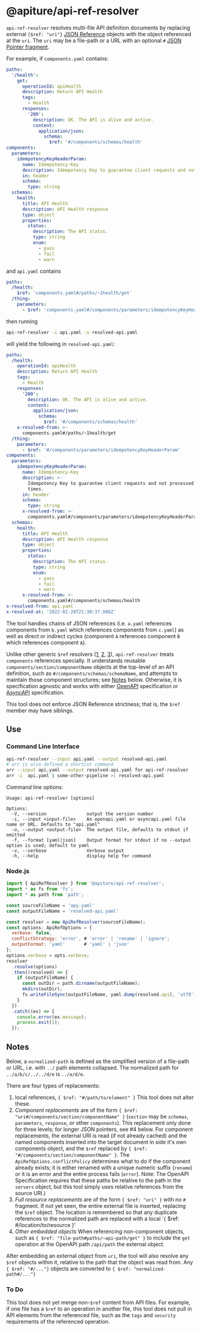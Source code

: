 # @apiture/api-ref-resolver

`api-ref-resolver` resolves multi-file API definition documents by replacing
external `{$ref: "uri"}` [JSON Reference](https://datatracker.ietf.org/doc/html/draft-pbryan-zyp-json-ref-03)
objects with the object referenced at the `uri`.
The `uri` may be a file-path or a URL with an optional
`#` [JSON Pointer fragment](https://datatracker.ietf.org/doc/html/draft-ietf-appsawg-json-pointer-04).

For example, if `components.yaml` contains:

```yaml
paths:
  '/health':
    get:
      operationId: apiHealth
      description: Return API Health
      tags:
        - Health
      responses:
        '200':
          description: OK. The API is alive and active.
          content:
            application/json:
              schema:
                $ref: '#/components/schemas/health'
components:
  parameters:
    idempotencyKeyHeaderParam:
      name: Idempotency-Key
      description: Idempotency Key to guarantee client requests and not processed multiple times.
      in: header
      schema:
        type: string
  schemas:
    health:
      title: API Health
      description: API Health response
      type: object
      properties:
        status:
          description: The API status.
          type: string
          enum:
            - pass
            - fail
            - warn
```

and `api.yaml` contains

```yaml
paths:
  /health:
    $ref: 'components.yaml#/paths/~1health/get'
  /thing:
    parameters:
      - $ref: 'components.yaml#/components/parameters/idempotencyKeyHeaderParam'
```

then running

```bash
api-ref-resolver -i api.yaml -o resolved-api.yaml
```

will yield the following in `resolved-api.yaml`:

```yaml
paths:
  /health:
    operationId: apiHealth
    description: Return API Health
    tags:
      - Health
    responses:
      '200':
        description: OK. The API is alive and active.
        content:
          application/json:
            schema:
              $ref: '#/components/schemas/health'
    x-resolved-from: >-
      components.yaml#/paths/~1health/get
  /thing:
    parameters:
      - $ref: '#/components/parameters/idempotencyKeyHeaderParam'
components:
  parameters:
    idempotencyKeyHeaderParam:
      name: Idempotency-Key
      description: >-
        Idempotency Key to guarantee client requests and not processed multiple
        times.
      in: header
      schema:
        type: string
      x-resolved-from: >-
        components.yaml#/components/parameters/idempotencyKeyHeaderParam
  schemas:
    health:
      title: API Health
      description: API Health response
      type: object
      properties:
        status:
          description: The API status.
          type: string
          enum:
            - pass
            - fail
            - warn
      x-resolved-from: >-
        components.yaml#/components/schemas/health
x-resolved-from: api.yaml
x-resolved-at: '2022-02-28T21:30:37.088Z'
```

The tool handles chains of JSON references (i.e. `a.yaml` references components from `b.yaml` which references components from `c.yaml`) as
well as direct or indirect cycles (component `A` references component `B` which references component `A`).

Unlike other generic `$ref` resolvers ([1](https://github.com/Mermade/oas-kit/tree/main/packages/oas-resolver), [2](https://www.npmjs.com/package/@stoplight/json-ref-resolver), [3](https://github.com/APIDevTools/json-schema-ref-parser)),
`api-ref-resolver` treats `components` references specially.
It understands reusable `components/section/componentName` objects at the top-level of an API definition, such as `#/components/schemas/schemaName`, and attempts to
maintain those component structures; see [Notes](#notes) below.
Otherwise, it is specification agnostic and works with either
[OpenAPI](https://www.openapis.org/) specification or [AsyncAPI](https://www.asyncapi.com/) specification.

This tool does not enforce JSON Reference strictness; that is, the `$ref` member may have siblings.

## Use

### Command Line Interface

```bash
api-ref-resolver --input api.yaml --output resolved-api.yaml
# arr is also defined a shortcut command
arr --input api.yaml --output resolved-api.yaml for api-ref-resolver
arr -i  api.yaml | some-other-pipeline >| resolved-api.yaml
```

Command line options:

```text
Usage: api-ref-resolver [options]

Options:
  -V, --version               output the version number
  -i, --input <input-file>    An openapi.yaml or asyncapi.yaml file name or URL. Defaults to "api.yaml"
  -o, --output <output-file>  The output file, defaults to stdout if omitted
  -f, --format [yaml|json]    Output format for stdout if no --output option is used; default to yaml
  -v, --verbose               Verbose output
  -h, --help                  display help for command
```

### Node.js

```javascript
import { ApiRefResolver } from '@apiture/api-ref-resolver';
import * as fs from 'fs';
import * as path from 'path';

const sourceFileName = 'apy.yaml'
const outputFileName = 'resolved-api.yaml'

const resolver = new ApiRefResolver(sourceFileName);
const options: ApiRefOptions = {
  verbose: false,
  conflictStrategy: 'error', # 'error' | 'rename' | 'ignore';
  outputFormat: 'yaml'       # 'yaml' | 'json'
};
options.verbose = opts.verbose;
resolver
  .resolve(options)
  .then((resolved) => {
    if (outputFileName) {
      const outDir = path.dirname(outputFileName);
      mkdirs(outDir);
      fs.writeFileSync(outputFileName, yaml.dump(resolved.api), 'utf8');
    }
  })
  .catch((ex) => {
    console.error(ex.message);
    process.exit(1);
  });
```

## Notes

Below, a `normalized-path` is defined as the simplified
version of a file-path or URL, i.e. with `../` path elements collapsed.
The normalized path for `../a/b/c/../../d/e`  is `../a/d/e`.

There are four types of replacements:

1. local references, `{ $ref: "#/path/to/element" }`
This tool does not alter these.
2. _Component replacements_ are of the form
`{ $ref: "uri#/components/section/componentName" }` (`section` may be `schemas`,
`parameters`, `response`, or other `components`). This replacement only done for three levels; for longer JSON pointers, see #4 below.
For component replacements,
the external URI is read (if not already cached) and the named components
inserted into the target document
in side it's own components object, and the `$ref` replaced by
`{ $ref: "#/components/section/componentName" }`.
The `ApiRefOptions.conflictPolicy` determines what to do if the component
already exists; it is either renamed with a unique numeric suffix (`rename`)
or it is an error and the entire process fails (`error`).
Note: The OpenAPI Specification requires that these paths be relative to the
path in the
`servers` object, but this tool simply uses relative references
from the source URI.)
3. _Full resource replacements_ are of the form
`{ $ref: "uri" }` with no `#` fragment. If not yet seen, the entire external file
is inserted, replacing the `$ref` object. The location is
remembered so that any duplicate references to the normalized
path are replaced with a local `{ $ref: #/location/to/resource }'
4. _Other embedded objects_
When referencing non-component objects, such as
`{ $ref: "file-path#paths/~api~path/get" }` to include the `get` operation at
the OpenAPI path `/api/path` the external object.

After embedding an external object from `uri`, the tool will also resolve any
`$ref` objects within it, relative to the path that the object was read from.
Any `{ $ref: "#/..."}` objects are converted to `{ $ref: "normalized-path#/..."}`

### To Do

This tool does not yet merge non-`$ref` content from API files. For example, if
one file has a `$ref` to an operation in another file, this tool
does not pull in API elements from the referenced file, such as the
`tags` and `security` requirements of the referenced operation.
